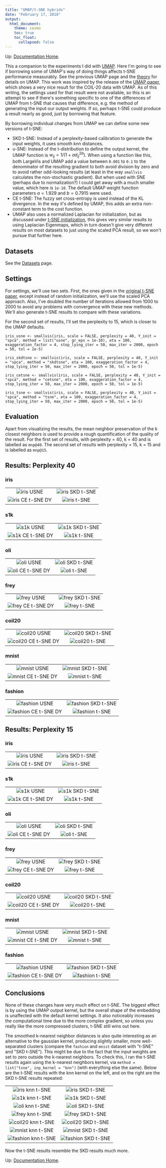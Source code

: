 ```yaml
---
title: "UMAP/t-SNE hybrids"
date: "February 17, 2018"
output:
  html_document:
    theme: cosmo
    toc: true
    toc_float:
      collapsed: false
---
```


Up: [Documentation Home](https://jlmelville.github.io/smallvis/).

This a companion to the experiments I did with 
[UMAP](https://jlmelville.github.io/smallvis/umap.html). Here I'm going to see
if borrowing some of UMAP's way of doing things affects t-SNE performance
measurably. See the previous UMAP page and the 
[theory](https://jlmelville.github.io/smallvis/theory.html) for details on UMAP.
This work was inspired by the release of the 
[UMAP paper](https://arxiv.org/abs/1802.03426), which shows a very nice result
for the COIL-20 data with UMAP. As of this writing, the settings used for that
result were not available, so this is an attempt to see if there's something
specific to one of the differences of UMAP from t-SNE that causes that 
difference, e.g. the method of generating the input our output weights. If so,
perhaps t-SNE could produce a result nearly as good, just by borrowing that 
feature.

By borrowing individual changes from UMAP we can define some new versions of 
t-SNE:

* SKD t-SNE: Instead of a perplexity-based calibration to generate the input 
weights, it uses smooth knn distances.
* u-SNE: Instead of the t-distribution to define the output kernel, the UMAP
function is $w_{ij} = 1 / \left(1 + ad_{ij}^{2b}\right)$. When using a function
like this, both LargeVis and UMAP add a value between `0.001` to `0.1` to the 
denominator of the resulting gradient to both avoid division by zero 
and to avoid rather odd-looking results (at least in the way `smallvis` 
calculates the non-stochastic gradient). But when used with SNE (perhaps due
to normalization?) I could get away with a much smaller value, which here
is `1e-10`. The default UMAP weight function parameters $a = 1.929$ and 
$b = 0.7915$ were used.
* CE t-SNE: The fuzzy set cross-entropy is used instead of the KL divergence. 
In the way it's defined by UMAP, this adds an extra non-constant term to the 
cost function.
* UMAP also uses a normalized Laplacian for initialization, but as discussed
under [t-SNE initialization](https://jlmelville.github.io/smallvis/init.html),
this gives very similar results to using Laplacian Eigenmaps, which in turn
doesn't give very different results on most datasets to just using the scaled
PCA result, so we won't pursue that further here.

## Datasets

See the [Datasets](https://jlmelville.github.io/smallvis/datasets.html) page.

## Settings

For settings, we'll use two sets. First, the ones given in the 
[original t-SNE paper](http://www.jmlr.org/papers/v9/vandermaaten08a.html), 
except instead of random initialization, we'll use the scaled PCA approach. Also,
I've doubled the number of iterations allowed from 1000 to 2000 to avoid any
problems with convergence with these new methods. We'll also generate t-SNE 
results to compare with these variations.

For the second set of results, I'll set the perplexity to 15, which is closer
to the UMAP defaults.

```
iris_usne <- smallvis(iris, scale = FALSE, perplexity = 40, Y_init = "spca", method = list("usne", gr_eps = 1e-10), eta = 100, exaggeration_factor = 4, stop_lying_iter = 50, max_iter = 2000, epoch = 50, tol = 1e-5)

iris_skdtsne <- smallvis(iris, scale = FALSE, perplexity = 40, Y_init = "spca", method = "skdtsne", eta = 100, exaggeration_factor = 4, stop_lying_iter = 50, max_iter = 2000, epoch = 50, tol = 1e-5)

iris_cetsne <- smallvis(iris, scale = FALSE, perplexity = 40, Y_init = "spca", method = "cetsne", eta = 100, exaggeration_factor = 4, stop_lying_iter = 50, max_iter = 2000, epoch = 50, tol = 1e-5)

iris_tsne <- smallvis(iris, scale = FALSE, perplexity = 40, Y_init = "spca", method = "tsne", eta = 100, exaggeration_factor = 4, stop_lying_iter = 50, max_iter = 2000, epoch = 50, tol = 1e-5)
```

## Evaluation

Apart from visualizing the results, the mean neighbor preservation of the k
closest neighbors is used to provide a rough quantification of the quality of
the result. For the first set of results, with perplexity = 40, k = 40 and is 
labelled as `mnp@40`. The second set of results with perplexity = 15, k = 15
and is labelled as `mnp@15`.

## Results: Perplexity 40

### iris

|                             |                           |
:----------------------------:|:--------------------------:
![iris USNE](../img/umaptsne/iris_usne.png)|![iris SKD t-SNE](../img/umaptsne/iris_skdtsne.png)
![iris CE t-SNE DY](../img/umaptsne/iris_cetsne.png)|![iris t-SNE](../img/umaptsne/iris_tsne.png)

### s1k

|                             |                           |
:----------------------------:|:--------------------------:
![s1k USNE](../img/umaptsne/s1k_usne.png)|![s1k SKD t-SNE](../img/umaptsne/s1k_skdtsne.png)
![s1k CE t-SNE DY](../img/umaptsne/s1k_cetsne.png)|![s1k t-SNE](../img/umaptsne/s1k_tsne.png)

### oli

|                             |                           |
:----------------------------:|:--------------------------:
![oli USNE](../img/umaptsne/oli_usne.png)|![oli SKD t-SNE](../img/umaptsne/oli_skdtsne.png)
![oli CE t-SNE DY](../img/umaptsne/oli_cetsne.png)|![oli t-SNE](../img/umaptsne/oli_tsne.png)


### frey

|                             |                           |
:----------------------------:|:--------------------------:
![frey USNE](../img/umaptsne/frey_usne.png)|![frey SKD t-SNE](../img/umaptsne/frey_skdtsne.png)
![frey CE t-SNE DY](../img/umaptsne/frey_cetsne.png)|![frey t-SNE](../img/umaptsne/frey_tsne.png)

### coil20

|                             |                           |
:----------------------------:|:--------------------------:
![coil20 USNE](../img/umaptsne/coil20_usne.png)|![coil20 SKD t-SNE](../img/umaptsne/coil20_skdtsne.png)
![coil20 CE t-SNE DY](../img/umaptsne/coil20_cetsne.png)|![coil20 t-SNE](../img/umaptsne/coil20_tsne.png)

### mnist

|                             |                           |
:----------------------------:|:--------------------------:
![mnist USNE](../img/umaptsne/mnist_usne.png)|![mnist SKD t-SNE](../img/umaptsne/mnist_skdtsne.png)
![mnist CE t-SNE DY](../img/umaptsne/mnist_cetsne.png)|![mnist t-SNE](../img/umaptsne/mnist_tsne.png)

### fashion

|                             |                           |
:----------------------------:|:--------------------------:
![fashion USNE](../img/umaptsne/fashion_usne.png)|![fashion SKD t-SNE](../img/umaptsne/fashion_skdtsne.png)
![fashion CE t-SNE DY](../img/umaptsne/fashion_cetsne.png)|![fashion t-SNE](../img/umaptsne/fashion_tsne.png)

## Results: Perplexity 15

### iris

|                             |                           |
:----------------------------:|:--------------------------:
![iris USNE](../img/umaptsne/iris_usne15.png)|![iris SKD t-SNE](../img/umaptsne/iris_skdtsne15.png)
![iris CE t-SNE DY](../img/umaptsne/iris_cetsne15.png)|![iris t-SNE](../img/umaptsne/iris_tsne15.png)

### s1k

|                             |                           |
:----------------------------:|:--------------------------:
![s1k USNE](../img/umaptsne/s1k_usne15.png)|![s1k SKD t-SNE](../img/umaptsne/s1k_skdtsne15.png)
![s1k CE t-SNE DY](../img/umaptsne/s1k_cetsne15.png)|![s1k t-SNE](../img/umaptsne/s1k_tsne15.png)

### oli

|                             |                           |
:----------------------------:|:--------------------------:
![oli USNE](../img/umaptsne/oli_usne15.png)|![oli SKD t-SNE](../img/umaptsne/oli_skdtsne15.png)
![oli CE t-SNE DY](../img/umaptsne/oli_cetsne15.png)|![oli t-SNE](../img/umaptsne/oli_tsne15.png)


### frey

|                             |                           |
:----------------------------:|:--------------------------:
![frey USNE](../img/umaptsne/frey_usne15.png)|![frey SKD t-SNE](../img/umaptsne/frey_skdtsne15.png)
![frey CE t-SNE DY](../img/umaptsne/frey_cetsne15.png)|![frey t-SNE](../img/umaptsne/frey_tsne15.png)

### coil20

|                             |                           |
:----------------------------:|:--------------------------:
![coil20 USNE](../img/umaptsne/coil20_usne15.png)|![coil20 SKD t-SNE](../img/umaptsne/coil20_skdtsne15.png)
![coil20 CE t-SNE DY](../img/umaptsne/coil20_cetsne15.png)|![coil20 t-SNE](../img/umaptsne/coil20_tsne15.png)

### mnist

|                             |                           |
:----------------------------:|:--------------------------:
![mnist USNE](../img/umaptsne/mnist_usne15.png)|![mnist SKD t-SNE](../img/umaptsne/mnist_skdtsne15.png)
![mnist CE t-SNE DY](../img/umaptsne/mnist_cetsne15.png)|![mnist t-SNE](../img/umaptsne/mnist_tsne15.png)

### fashion

|                             |                           |
:----------------------------:|:--------------------------:
![fashion USNE](../img/umaptsne/fashion_usne15.png)|![fashion SKD t-SNE](../img/umaptsne/fashion_skdtsne15.png)
![fashion CE t-SNE DY](../img/umaptsne/fashion_cetsne15.png)|![fashion t-SNE](../img/umaptsne/fashion_tsne15.png)

## Conclusions

None of these changes have very much effect on t-SNE. The biggest effect is by
using the UMAP output kernel, but the overall shape of the embedding is 
unaffected with the default kernel settings. It also noticeably increases the
computational time due to the more complex gradient, so unless you really like
the more compressed clusters, t-SNE still wins out here.

The smoothed k-nearest neighbor distances is also quite interesting as an 
alternative to the gaussian kernel, producing slightly smaller, more 
well-separated clusters (compare the `fashion` and `mnist` dataset with "t-SNE"
and "SKD t-SNE"). This might be due to the fact that the input weights are set to
zero outside the k-nearest neighbors. To check this, I ran the t-SNE results
again using the k-nearest neighbors kernel, via 
`method = list("tsne", inp_kernel = "knn")` (with everything else the same). 
Below are the t-SNE results with the knn kernel on the left, and on the right 
are the SKD t-SNE results repeated:

|                             |                           |
:----------------------------:|:--------------------------:
![iris knn t-SNE](../img/umaptsne/iris_knntsne15.png)|![iris SKD t-SNE](../img/umaptsne/iris_skdtsne15.png)
![s1k knn t-SNE](../img/umaptsne/s1k_knntsne15.png)|![s1k SKD t-SNE](../img/umaptsne/s1k_skdtsne15.png)
![oli knn t-SNE](../img/umaptsne/oli_knntsne15.png)|![oli SKD t-SNE](../img/umaptsne/oli_skdtsne15.png)
![frey knn t-SNE](../img/umaptsne/frey_knntsne15.png)|![frey SKD t-SNE](../img/umaptsne/frey_skdtsne15.png)
![coil20 knn t-SNE](../img/umaptsne/coil20_knntsne15.png)|![coil20 SKD t-SNE](../img/umaptsne/coil20_skdtsne15.png)
![mnist knn t-SNE](../img/umaptsne/mnist_knntsne15.png)|![mnist SKD t-SNE](../img/umaptsne/mnist_skdtsne15.png)
![fashion knn t-SNE](../img/umaptsne/fashion_knntsne15.png)|![fashion SKD t-SNE](../img/umaptsne/fashion_skdtsne15.png)

Now the t-SNE results resemble the SKD results much more.

Up: [Documentation Home](https://jlmelville.github.io/smallvis/).

